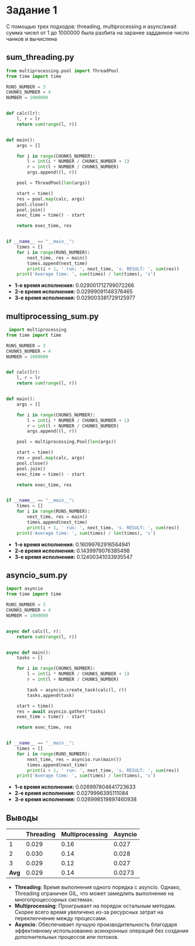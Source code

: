 # Задание 1

С помощью трех подходов: threading, multiprocessing и async/await
сумма чисел от 1 до 1000000 была разбита на заранее задданное число чанков и вычислена


## sum_threading.py

```python
from multiprocessing.pool import ThreadPool
from time import time

RUNS_NUMBER = 3
CHUNKS_NUMBER = 4
NUMBER = 1000000


def calc(lr):
    l, r = lr
    return sum(range(l, r))


def main():
    args = []

    for i in range(CHUNKS_NUMBER):
        l = int(i * NUMBER / CHUNKS_NUMBER + 1)
        r = int(l + NUMBER / CHUNKS_NUMBER)
        args.append((l, r))

    pool = ThreadPool(len(args))

    start = time()
    res = pool.map(calc, args)
    pool.close()
    pool.join()
    exec_time = time() - start

    return exec_time, res


if __name__ == "__main__":
    times = []
    for i in range(RUNS_NUMBER):
        next_time, res = main()
        times.append(next_time)
        print(i + 1, ' run: ', next_time, 's. RESULT: ', sum(res))
    print('Average time: ', sum(times) / len(times), 's')
```
- **1-е время исполнения:** 0.029001712799072266
- **2-е время исполнения:** 0.02999091148376465
- **3-е время исполнения:** 0.029003381729125977

## multiprocessing_sum.py

```python
 import multiprocessing
from time import time

RUNS_NUMBER = 3
CHUNKS_NUMBER = 4
NUMBER = 1000000


def calc(lr):
    l, r = lr
    return sum(range(l, r))


def main():
    args = []

    for i in range(CHUNKS_NUMBER):
        l = int(i * NUMBER / CHUNKS_NUMBER + 1)
        r = int(l + NUMBER / CHUNKS_NUMBER)
        args.append((l, r))

    pool = multiprocessing.Pool(len(args))

    start = time()
    res = pool.map(calc, args)
    pool.close()
    pool.join()
    exec_time = time() - start

    return exec_time, res


if __name__ == "__main__":
    times = []
    for i in range(RUNS_NUMBER):
        next_time, res = main()
        times.append(next_time)
        print(i + 1, ' run: ', next_time, 's. RESULT: ', sum(res))
    print('Average time: ', sum(times) / len(times), 's')
```
- **1-е время исполнения:** 0.16099762916564941
- **2-е время исполнения:** 0.1439979076385498
- **3-е время исполнения:** 0.12400341033935547

## asyncio_sum.py

```python
import asyncio
from time import time

RUNS_NUMBER = 3
CHUNKS_NUMBER = 4
NUMBER = 1000000


async def calc(l, r):
    return sum(range(l, r))


async def main():
    tasks = []

    for i in range(CHUNKS_NUMBER):
        l = int(i * NUMBER / CHUNKS_NUMBER + 1)
        r = int(l + NUMBER / CHUNKS_NUMBER)

        task = asyncio.create_task(calc(l, r))
        tasks.append(task)

    start = time()
    res = await asyncio.gather(*tasks)
    exec_time = time() - start

    return exec_time, res


if __name__ == "__main__":
    times = []
    for i in range(RUNS_NUMBER):
        next_time, res = asyncio.run(main())
        times.append(next_time)
        print(i + 1, ' run: ', next_time, 's. RESULT: ', sum(res))
    print('Average time: ', sum(times) / len(times), 's')
```
- **1-е время исполнения:** 0.026997804641723633
- **2-е время исполнения:** 0.0279996395111084
- **3-е время исполнения:** 0.026998519897460938

## Выводы

|             | **Threading** | **Multiprocessing** | **Asyncio** |
| ----------- |---------------| ----------------- |-------------|
| 1           | 0.029         | 0.16           | 0.027       |
| 2           | 0.030         | 0.14           | 0.028       |
| 3           | 0.029         | 0.12           | 0.027       |
| **Avg**     | 0.029         | 0.14           | 0.0273      |

- **Threading**: Время выполнения одного порядка с asyncio. Однако, Threading ограничен GIL, что может замедлить выполнение на многопроцессорных системах.
- **Multiprocessing**: Проигрывает на порядок остальным методам. Скорее всего время увеличено из-за ресурсных затрат на переключчение между процессами.
- **Asyncio**:  Обеспечивает лучшую производительность благодаря эффективному использованию асинхронных операций без создания дополнительных процессов или потоков.